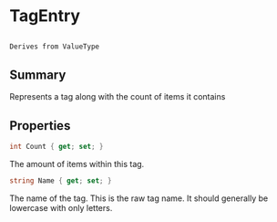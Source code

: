 # TagEntry

## 
```c#
Derives from ValueType
```

## Summary

Represents a tag along with the count of items it contains
## Properties

```c#
int Count { get; set; } 
```
The amount of items within this tag.
```c#
string Name { get; set; } 
```
The name of the tag. This is the raw tag name. It should generally be lowercase with only letters.
